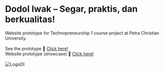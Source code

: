 # Dodol Iwak – Segar, praktis, dan berkualitas!
Website prototype for Technopreneurship 1 course project at Petra Christian University.<br><br>
See the prototype 🦀 [Click here!](https://petra.id/dodol_iwak)<br>
Website prototype (showcase) 🦐 [Click here!](https://photos.app.goo.gl/cdrwGwhNHF1niCXeA)<br><br>
![LogoDI](https://user-images.githubusercontent.com/56993480/145040146-ae334f62-b7b4-46d5-9b00-0977124c382a.png)
